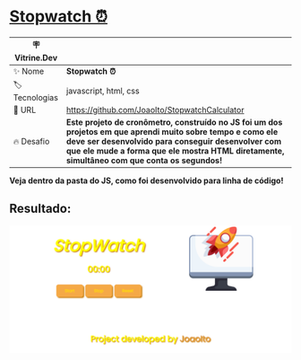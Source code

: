 # [Stopwatch ⏰](https://joaoito.github.io/Stopwatch/)

| :placard: Vitrine.Dev |     |
| -------------  | --- |
| :sparkles: Nome        | **Stopwatch ⏰**
| :label: Tecnologias | javascript, html, css
| :rocket: URL         | https://github.com/JoaoIto/StopwatchCalculator
| :fire: Desafio     | **Este projeto de cronômetro, construído no JS foi um dos projetos em que aprendi muito sobre tempo e como ele deve ser desenvolvido para conseguir desenvolver com que ele mude a forma que ele mostra HTML diretamente, simultâneo com que conta os segundos!**


**Veja dentro da pasta do JS, como foi desenvolvido para linha de código!**

## Resultado:

<img src="./assets/img/StopwatchPrint.png#vitrinedev">

